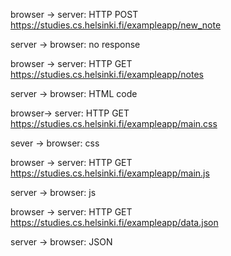 browser -> server: HTTP POST https://studies.cs.helsinki.fi/exampleapp/new_note

server -> browser: no response

browser -> server: HTTP GET https://studies.cs.helsinki.fi/exampleapp/notes

server -> browser: HTML code

browser-> server: HTTP GET https://studies.cs.helsinki.fi/exampleapp/main.css

sever -> browser: css

browser -> server: HTTP GET https://studies.cs.helsinki.fi/exampleapp/main.js

server -> browser: js

browser -> server: HTTP GET https://studies.cs.helsinki.fi/exampleapp/data.json

server -> browser: JSON

